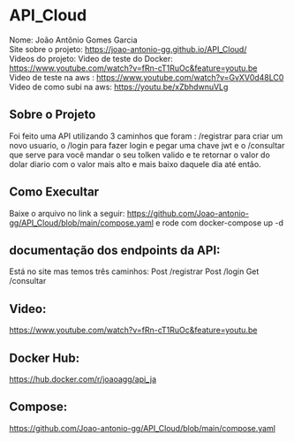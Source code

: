 # API_Cloud

Nome: João Antônio Gomes Garcia  
Site sobre o projeto: https://joao-antonio-gg.github.io/API_Cloud/  
Videos do projeto:
Video de teste do Docker: https://www.youtube.com/watch?v=fRn-cT1RuOc&feature=youtu.be    
Video de teste na aws : https://www.youtube.com/watch?v=GvXV0d48LC0   
Video de como subi na aws: https://youtu.be/xZbhdwnuVLg  
## Sobre o Projeto
Foi feito uma API utilizando 3 caminhos que foram : /registrar para criar um novo usuario, o /login para fazer login e pegar uma chave jwt e o /consultar que serve para você mandar o seu tolken valido e te retornar o valor do dolar diario com o valor mais alto e mais baixo daquele dia até então.

## Como Execultar
Baixe o arquivo no link a seguir:
https://github.com/Joao-antonio-gg/API_Cloud/blob/main/compose.yaml
e rode com 
docker-compose up -d

## documentação dos endpoints da API:
Está no site mas temos três caminhos:
Post /registrar
Post /login
Get /consultar

## Video:
https://www.youtube.com/watch?v=fRn-cT1RuOc&feature=youtu.be

## Docker Hub:
https://hub.docker.com/r/joaoagg/api_ja

## Compose:
https://github.com/Joao-antonio-gg/API_Cloud/blob/main/compose.yaml
